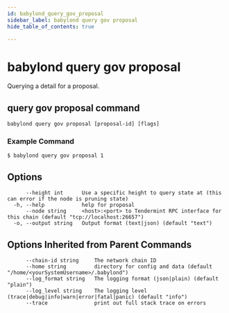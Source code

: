 ```yaml
---
id: babylond_query_gov_proposal
sidebar_label: babylond query gov proposal
hide_table_of_contents: true

---
```


# babylond query gov proposal
Querying a detail for a proposal.
## query gov proposal command
```
babylond query gov proposal [proposal-id] [flags]
```
### Example Command
```
$ babylond query gov proposal 1
```
## Options
```
      --height int      Use a specific height to query state at (this can error if the node is pruning state)
  -h, --help            help for proposal
      --node string     <host>:<port> to Tendermint RPC interface for this chain (default "tcp://localhost:26657")
  -o, --output string   Output format (text|json) (default "text")
```
## Options Inherited from Parent Commands
```
      --chain-id string     The network chain ID
      --home string         directory for config and data (default "/home/<yourSystemUsername>/.babylond")
      --log_format string   The logging format (json|plain) (default "plain")
      --log_level string    The logging level (trace|debug|info|warn|error|fatal|panic) (default "info")
      --trace               print out full stack trace on errors
```